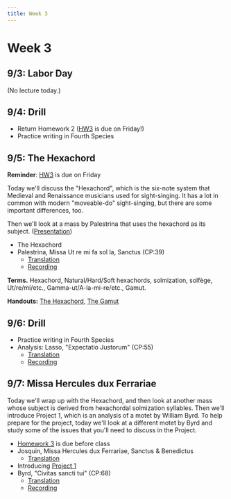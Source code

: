 ```yaml
---
title: Week 3
---
```


# Week 3

## 9/3: Labor Day

(No lecture today.)

## 9/4: Drill

* Return Homework 2 ([HW3](HW-3.pdf) is due on Friday!)
* Practice writing in Fourth Species

## 9/5: The Hexachord

**Reminder**: [HW3](HW-3.pdf) is due on Friday

Today we'll discuss the "Hexachord", which is the six-note system that 
Medieval and Renaissance musicians used for sight-singing. It has a lot 
in common with modern "moveable-do" sight-singing, but there are some 
important differences, too.

Then we'll look at a mass by Palestrina that uses the hexachord as its
subject. ([Presentation](https://docs.google.com/presentation/d/1lMVXaF71VdiXn5tG-IuKqdLFsFJqYlWeP6mabTI32cA/edit?usp=sharing))

* The Hexachord
* Palestrina, Missa Ut re mi fa sol la, Sanctus (CP:39)
  * [Translation](/translations/mass.html#sanctus)
  * [Recording](https://www.youtube.com/watch?v=F0YcwzjG_sY&index=12&list=PLYyTDR5WeGuTtL7G92HVmXBzi6G2xiL1a&t=0s) 

**Terms.** Hexachord, Natural/Hard/Soft hexachords, solmization, solfège, Ut/re/mi/etc., Gamma-ut/A-la-mi-re/etc., Gamut.

**Handouts:** [The Hexachord](hexachords.pdf), [The Gamut](gamut.pdf)

## 9/6: Drill

* Practice writing in Fourth Species
* Analysis: Lasso, "Expectatio Justorum" (CP:55)
  * [Translation](/translations/expectatio-justorum.html)
  * [Recording](https://www.youtube.com/watch?v=XAN7k_w5FPQ&index=18&t=0s&list=PLYyTDR5WeGuTtL7G92HVmXBzi6G2xiL1a)

## 9/7: Missa Hercules dux Ferrariae

Today we'll wrap up with the Hexachord, and then look at another mass whose
subject is derived from hexachordal solmization syllables. Then we'll introduce
Project 1, which is an analysis of a motet by William Byrd. To help prepare
for the project, today we'll look at a different motet by Byrd and study some
of the issues that you'll need to discuss in the Project.

* [Homework 3](HW-3.pdf) is due before class
* Josquin, Missa Hercules dux Ferrariae, Sanctus & Benedictus
  * [Translation](/translations/mass.html#sanctus)
* Introducing [Project 1](Project-1.pdf)
* Byrd, "Civitas sancti tui" (CP:68)
  * [Translation](/translations/civitas-sancti-tui.html)
  * [Recording]()

